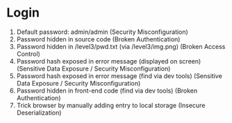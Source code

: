 # Login
1. Default password: admin/admin (Security Misconfiguration)
2. Password hidden in source code (Broken Authentication)
3. Password hidden in /level3/pwd.txt (via /level3/img.png) (Broken Access Control)
4. Password hash exposed in error message (displayed on screen) (Sensitive Data Exposure / Security Misconfiguration)
5. Password hash exposed in error message (find via dev tools) (Sensitive Data Exposure / Security Misconfiguration)
6. Password hidden in front-end code (find via dev tools) (Broken Authentication)
7. Trick browser by manually adding entry to local storage (Insecure Deserialization)
